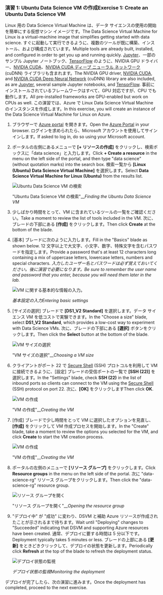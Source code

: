 ### <a name="exercise-1-create-an-ubuntu-data-science-vm"></a><span data-ttu-id="0b7a4-101">演習 1: Ubuntu Data Science VM の作成</span><span class="sxs-lookup"><span data-stu-id="0b7a4-101">Exercise 1: Create an Ubuntu Data Science VM</span></span>

<span data-ttu-id="0b7a4-102">Linux 用の Data Science Virtual Machine は、データ サイエンスの使用の開始を簡単にする仮想マシン イメージです。</span><span class="sxs-lookup"><span data-stu-id="0b7a4-102">The Data Science Virtual Machine for Linux is a virtual-machine image that simplifies getting started with data science.</span></span> <span data-ttu-id="0b7a4-103">すぐに起動して実行できるように、複数のツールが既に構築、インストール、および構成されています。</span><span class="sxs-lookup"><span data-stu-id="0b7a4-103">Multiple tools are already built, installed, and configured in order to get you up and running quickly.</span></span> <span data-ttu-id="0b7a4-104">[Jupyter](http://jupyter.org/)、一部のサンプル Jupyter ノートブック、[TensorFlow](https://www.tensorflow.org/) のように、NVIDIA GPU ドライバー、[NVIDIA CUDA](https://developer.nvidia.com/cuda-downloads)、[NVIDIA CUDA ディープ ニューラル ネットワーク](https://developer.nvidia.com/cudnn) (cuDNN) ライブラリも含まれます。</span><span class="sxs-lookup"><span data-stu-id="0b7a4-104">The NVIDIA GPU driver, [NVIDIA CUDA](https://developer.nvidia.com/cuda-downloads), and [NVIDIA CUDA Deep Neural Network](https://developer.nvidia.com/cudnn) (cuDNN) library are also included, as are [Jupyter](http://jupyter.org/), several sample Jupyter notebooks, and [TensorFlow](https://www.tensorflow.org/).</span></span> <span data-ttu-id="0b7a4-105">事前にインストールされているフレームワークはすべて、GPU 対応ですが、CPU でも動作します。</span><span class="sxs-lookup"><span data-stu-id="0b7a4-105">All pre-installed frameworks are GPU-enabled but work on CPUs as well.</span></span> <span data-ttu-id="0b7a4-106">この演習では、Azure で Linux Data Science Virtual Machine のインスタンスを作成します。</span><span class="sxs-lookup"><span data-stu-id="0b7a4-106">In this exercise, you will create an instance of the Data Science Virtual Machine for Linux on Azure.</span></span>

1. <span data-ttu-id="0b7a4-107">ブラウザーで [Azure portal](https://portal.azure.com) を開きます。</span><span class="sxs-lookup"><span data-stu-id="0b7a4-107">Open the [Azure Portal](https://portal.azure.com) in your browser.</span></span> <span data-ttu-id="0b7a4-108">ログインを求められたら、Microsoft アカウントを使用してサインインします。</span><span class="sxs-lookup"><span data-stu-id="0b7a4-108">If asked to log in, do so using your Microsoft account.</span></span>

1. <span data-ttu-id="0b7a4-109">ポータルの左側にあるメニューで **[+ リソースの作成]** をクリックし、検索ボックスに「data science」と入力します。</span><span class="sxs-lookup"><span data-stu-id="0b7a4-109">Click **+ Create a resource** in the menu on the left side of the portal, and then type "data science" (without quotation marks) into the search box.</span></span> <span data-ttu-id="0b7a4-110">検索一覧から **[Linux (Ubuntu) Data Science Virtual Machine]** を選択します。</span><span class="sxs-lookup"><span data-stu-id="0b7a4-110">Select **Data Science Virtual Machine for Linux (Ubuntu)** from the results list.</span></span>

    ![Ubuntu Data Science VM の検索](../images/new-data-science-vm.png)

    <span data-ttu-id="0b7a4-112">"Ubuntu Data Science VM の検索"__</span><span class="sxs-lookup"><span data-stu-id="0b7a4-112">_Finding the Ubuntu Data Science VM_</span></span>

1. <span data-ttu-id="0b7a4-113">少しばかり時間をとって、VM に含まれているツールの一覧をご確認ください。</span><span class="sxs-lookup"><span data-stu-id="0b7a4-113">Take a moment to review the list of tools included in the VM.</span></span> <span data-ttu-id="0b7a4-114">次に、ブレードの下部にある **[作成]** をクリックします。</span><span class="sxs-lookup"><span data-stu-id="0b7a4-114">Then click **Create** at the bottom of the blade.</span></span>

1. <span data-ttu-id="0b7a4-115">[基本] ブレードに次のように入力します。</span><span class="sxs-lookup"><span data-stu-id="0b7a4-115">Fill in the "Basics" blade as shown below.</span></span> <span data-ttu-id="0b7a4-116">12 文字以上で大文字、小文字、数字、特殊文字を含むパスワードを指定します。</span><span class="sxs-lookup"><span data-stu-id="0b7a4-116">Provide a password that's at least 12 characters long containing a mix of uppercase letters, lowercase letters, numbers and special characters.</span></span> <span data-ttu-id="0b7a4-117">*入力したユーザー名とパスワードは必ず覚えておいてください。後に演習で必要になります。*</span><span class="sxs-lookup"><span data-stu-id="0b7a4-117">*Be sure to remember the user name and password that you enter, because you will need them later in the lab.*</span></span>

    ![VM に関する基本的な情報の入力。](../images/create-data-science-vm-1.png)

    <span data-ttu-id="0b7a4-119">_基本設定の入力_</span><span class="sxs-lookup"><span data-stu-id="0b7a4-119">_Entering basic settings_</span></span>

1. <span data-ttu-id="0b7a4-120">[サイズの選択] ブレードで **[DS1_V2 Standard]** を選択します。データ サイエンス VM を低コストで実験できます。</span><span class="sxs-lookup"><span data-stu-id="0b7a4-120">In the "Choose a size" blade, select **DS1_V2 Standard**, which provides a low-cost way to experiment with Data Science VMs.</span></span> <span data-ttu-id="0b7a4-121">次に、ブレードの下部にある **[選択]** ボタンをクリックします。</span><span class="sxs-lookup"><span data-stu-id="0b7a4-121">Then click the **Select** button at the bottom of the blade.</span></span>

    ![VM サイズの選択](../images/create-data-science-vm-2.png)

    <span data-ttu-id="0b7a4-123">"VM サイズの選択"__</span><span class="sxs-lookup"><span data-stu-id="0b7a4-123">_Choosing a VM size_</span></span>

1. <span data-ttu-id="0b7a4-124">クライアントがポート 22 で [Secure Shell](https://en.wikipedia.org/wiki/Secure_Shell) (SSH) プロトコルを利用して VM に接続できるように、[設定] ブレードの受信ポートの一覧で **[SSH (22)]** を選択します。</span><span class="sxs-lookup"><span data-stu-id="0b7a4-124">In the "Settings" blade, check **SSH (22)** in the list of inbound ports so clients can connect to the VM using the [Secure Shell](https://en.wikipedia.org/wiki/Secure_Shell) (SSH) protocol on port 22.</span></span> <span data-ttu-id="0b7a4-125">次に、**[OK]** をクリックします</span><span class="sxs-lookup"><span data-stu-id="0b7a4-125">Then click **OK**.</span></span>

    ![VM の作成](../images/create-data-science-vm-3.png)

    <span data-ttu-id="0b7a4-127">"VM の作成"__</span><span class="sxs-lookup"><span data-stu-id="0b7a4-127">_Creating the VM_</span></span>

1. <span data-ttu-id="0b7a4-128">[作成] ブレードで少し時間をとって VM に選択したオプションを見直し、**[作成]** をクリックして VM 作成プロセスを開始します。</span><span class="sxs-lookup"><span data-stu-id="0b7a4-128">In the "Create" blade, take a moment to review the options you selected for the VM, and click **Create** to start the VM creation process.</span></span>

    ![VM の作成](../images/create-data-science-vm-4.png)

    <span data-ttu-id="0b7a4-130">"VM の作成"__</span><span class="sxs-lookup"><span data-stu-id="0b7a4-130">_Creating the VM_</span></span>

1. <span data-ttu-id="0b7a4-131">ポータルの左側のメニューで **[リソース グループ]** をクリックします。</span><span class="sxs-lookup"><span data-stu-id="0b7a4-131">Click **Resource groups** in the menu on the left side of the portal.</span></span> <span data-ttu-id="0b7a4-132">次に "data-science-rg" リソース グループをクリックします。</span><span class="sxs-lookup"><span data-stu-id="0b7a4-132">Then click the "data-science-rg" resource group.</span></span>

    ![リソース グループを開く](../images/open-resource-group.png)

    <span data-ttu-id="0b7a4-134">"リソース グループを開く"__</span><span class="sxs-lookup"><span data-stu-id="0b7a4-134">_Opening the resource group_</span></span>

1. <span data-ttu-id="0b7a4-135">"デプロイ中" が "成功" に変わり、DSVM と補助 Azure リソースが作成されたことが示されるまで待ちます。</span><span class="sxs-lookup"><span data-stu-id="0b7a4-135">Wait until "Deploying" changes to "Succeeded" indicating that DSVM and supporting Azure resources have been created.</span></span> <span data-ttu-id="0b7a4-136">通常、デプロイに要する時間は 5 分以下です。</span><span class="sxs-lookup"><span data-stu-id="0b7a4-136">Deployment typically takes 5 minutes or less.</span></span> <span data-ttu-id="0b7a4-137">ブレードの上部にある **[更新]** をときどきクリックして、デプロイの状態を更新します。</span><span class="sxs-lookup"><span data-stu-id="0b7a4-137">Periodically click **Refresh** at the top of the blade to refresh the deployment status.</span></span>

    ![デプロイ状態の監視](../images/deployment-succeeded.png)

    <span data-ttu-id="0b7a4-139">_デプロイ状態の監視_</span><span class="sxs-lookup"><span data-stu-id="0b7a4-139">_Monitoring the deployment_</span></span>

<span data-ttu-id="0b7a4-140">デプロイが完了したら、次の演習に進みます。</span><span class="sxs-lookup"><span data-stu-id="0b7a4-140">Once the deployment has completed, proceed to the next exercise.</span></span>